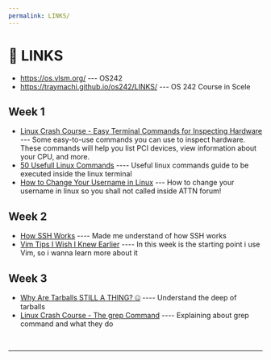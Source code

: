 ```yaml
---
permalink: LINKS/
---
```


# 🔗 LINKS

- <https://os.vlsm.org/> --- OS242
- https://traymachi.github.io/os242/LINKS/ --- OS 242 Course in Scele

## Week 1

- [Linux Crash Course - Easy Terminal Commands for Inspecting Hardware](https://youtu.be/oGyJr-iUwt8?si=59V2boc0XfmlFekg) ---
  Some easy-to-use commands you can use to inspect hardware.
  These commands will help you list PCI devices, view information about your CPU, and more.
- [50 Usefull Linux Commands](https://www.digitalocean.com/community/tutorials/linux-commands) ---- Useful linux commands guide to be executed inside the linux terminal
- [How to Change Your Username in Linux](https://www.scaler.com/topics/how-to-change-username-in-linux/) --- How to change your username in linux so you shall not called inside ATTN forum!

## Week 2

- [How SSH Works](https://www.youtube.com/watch?v=5JvLV2-ngCI) ---- Made me understand of how SSH works
- [Vim Tips I Wish I Knew Earlier](https://www.youtube.com/watch?v=5JvLV2-ngCI) ---- In this week is the starting point i use Vim, so i wanna learn more about it

## Week 3

- [Why Are Tarballs STILL A THING? 🤐](https://www.youtube.com/watch?v=ArHXYO-Ktzs&pp=ygUPd2hhdCBpcyB0YXJiYWxs) ---- Understand the deep of tarballs
- [Linux Crash Course - The grep Command](https://www.youtube.com/watch?v=Tc_jntovCM0&t=118s) ---- Explaining about grep command and what they do

<br>
<hr>
